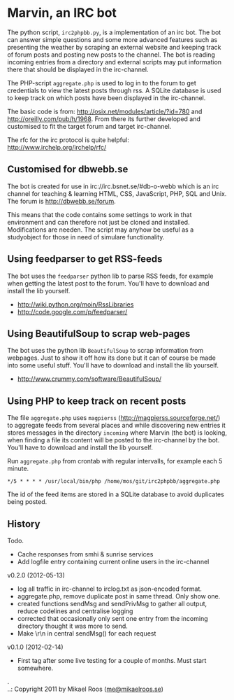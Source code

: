 Marvin, an IRC bot
==================

The python script, `irc2phpbb.py`, is a implementation of an irc bot. The bot can answer 
simple questions and some more advanced features such as presenting the weather by 
scraping an external website and keeping track of forum posts and posting new posts to 
the channel. The bot is reading incoming entries from a directory and external scripts may 
put information there that should be displayed in the irc-channel.

The PHP-script `aggregate.php` is used to log in to the forum to get credentials to view 
the latest posts through rss. A SQLite database is used to keep track on which posts 
have been displayed in the irc-channel.

The basic code is from: http://osix.net/modules/article/?id=780 and 
http://oreilly.com/pub/h/1968. From there its further developed and customised to fit the target
forum and target irc-channel.

The rfc for the irc protocol is quite helpful: http://www.irchelp.org/irchelp/rfc/


Customised for dbwebb.se
----------------------------

The bot is created for use in irc://irc.bsnet.se/#db-o-webb which is an irc channel for 
teaching & learning HTML, CSS, JavaScript, PHP, SQL and Unix. The forum is http://dbwebb.se/forum. 

This means that the code contains some settings to work in that environment and can therefore
not just be cloned and installed. Modifications are needen. The script may anyhow be useful 
as a studyobject for those in need of simulare functionality.


Using feedparser to get RSS-feeds
---------------------------------

The bot uses the `feedparser` python lib to parse RSS feeds, for example when getting the latest post to
the forum. You'll have to download and install the lib yourself.

* http://wiki.python.org/moin/RssLibraries
* http://code.google.com/p/feedparser/


Using BeautifulSoup to scrap web-pages
--------------------------------------

The bot uses the python lib `BeautifulSoup` to scrap information from webpages. Just to show it 
off how its done but it can of course be made into some useful stuff. 
You'll have to download and install the lib yourself.

* http://www.crummy.com/software/BeautifulSoup/


Using PHP to keep track on recent posts
---------------------------------------

The file `aggregate.php` uses `magpierss` (http://magpierss.sourceforge.net/) to aggregate feeds from
several places and while discovering new entries it stores messages in the directory `incoming`
where Marvin (the bot) is looking, when finding a file its content will be posted to the 
irc-channel by the bot. You'll have to download and install the lib yourself.

Run `aggregate.php` from crontab with regular intervalls, for example each 5 minute.
  
    */5 * * * * /usr/local/bin/php /home/mos/git/irc2phpbb/aggregate.php

The id of the feed items are stored in a SQLite database to avoid duplicates being posted.


History
-------

Todo.

* Cache responses from smhi & sunrise services
* Add logfile entry containing current online users in the irc-channel


v0.2.0 (2012-05-13) 

* log all traffic in irc-channel to irclog.txt as json-encoded format.
* aggregate.php, remove duplicate post in same thread. Only show one.
* created functions sendMsg and sendPrivMsg to gather all output, reduce codelines and centralise 
  logging
* corrected that occasionally only sent one entry from the incoming directory thought it was more 
  to send.
* Make \r\n in central sendMsg() for each request


v0.1.0 (2012-02-14) 

* First tag after some live testing for a couple of months. Must start somewhere. 

 .   
..:  Copyright 2011 by Mikael Roos (me@mikaelroos.se)
